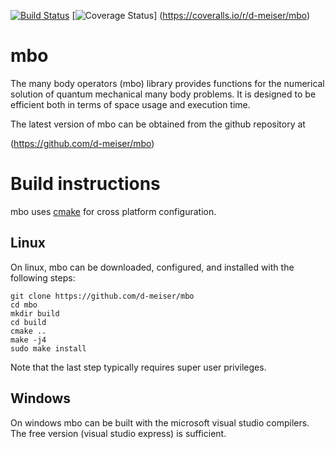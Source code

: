 [![Build Status](https://travis-ci.org/d-meiser/mbo.png?branch=master)](https://travis-ci.org/d-meiser/mbo)
[![Coverage Status](https://coveralls.io/repos/d-meiser/mbo/badge.png?branch=master)] (https://coveralls.io/r/d-meiser/mbo)

mbo
===

The many body operators (mbo) library provides functions for the
numerical solution of quantum mechanical many body problems.  It is
designed to be efficient both in terms of space usage and execution
time.

The latest version of mbo can be obtained from the github repository at

(https://github.com/d-meiser/mbo)


Build instructions
==================

mbo uses [cmake](http://www.cmake.org/) for cross platform
configuration.

Linux
-----

On linux, mbo can be downloaded, configured, and installed with the
following steps:

```
git clone https://github.com/d-meiser/mbo
cd mbo
mkdir build
cd build
cmake ..
make -j4
sudo make install
```
Note that the last step typically requires super user privileges.

Windows
-------

On windows mbo can be built with the microsoft visual studio compilers.
The free version (visual studio express) is sufficient.
